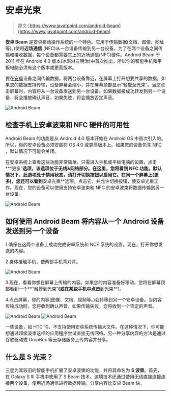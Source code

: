 # 安卓光束

> 原文:[https://www.javatpoint.com/android-beam](https://www.javatpoint.com/android-beam)

**安卓 Beam** 是安卓移动操作系统的一个特色。它用于传输数据(文档、图像、网址等)。)使用**近场通信** (NFC)从一台设备传输到另一台设备。为了在两个设备之间传输和接收数据，每个设备都需要其上的近场通信(NFC)硬件。Android Beam 于 2011 年在 Android 4.0 版本(冰淇淋三明治)中首次推出，所以你的智能手机和平板电脑必须有这个版本或更高版本。

要在[安卓](https://www.javatpoint.com/android-tutorial)设备之间传输数据，将两台设备靠近，在屏幕上打开想要共享的数据。如果您的数据支持传输，设备屏幕会缩小，并在屏幕顶部显示“轻敲至光束”。当您点击屏幕时，内容将从一台设备发送到另一台设备。如果数据被成功转发到另一个设备，将会播放确认声音，如果失败，将会播放否定声音。

![Android Beam](../Images/91eb9a6840698ca1bc52c82027129208.png)

## 检查手机上安卓波束和 NFC 硬件的可用性

Android Beam 的功能是从 Android 4.0 版本开始在 Android OS 中首次引入的。所以，你的安卓设备必须安装在 OS 4.0 或更高版本上。如果您的设备包含 [NFC](https://www.javatpoint.com/nfc-full-form) ，默认情况下可能会关闭。

在安卓系统上查看这些功能非常简单。只需进入手机或平板电脑的设置，点击**“更多”**选项，该选项位于无线&网络部分。在这里，您将看到 NFC 功能。默认情况下，此选项处于禁用状态，请打开切换按钮以启用它。在同一个屏幕上(更多)，您还可以看到**安卓光束**选项。点击它，并允许切换按钮，使安卓光束工作。现在，您的设备可以使用支持安卓波束和 NFC 的安卓波束将数据传输到另一台设备。

![Android Beam](../Images/ca85c5e8cb5692a50f570b7e3ac9e1c8.png)

## 如何使用 Android Beam 将内容从一个 Android 设备发送到另一个设备

1.确保在这两个设备上成功完成安卓系统和 NCF 系统的设置。现在，打开你想发送的内容。

2.身体接触手机，使两部手机背对背。

![Android Beam](../Images/d34d125241c6b2a3d65c2a1b803acfad.png)

3.现在，看看你想在屏幕上传输的内容。如果您的内容准备好移动，您将在屏幕顶部看到一个**“触摸到光束”**(或在某些手机中点击**到光束**)。

4.点击屏幕，你的内容(图像、文档、视频等。)会转移到另一个安卓设备。当内容传输成功时，您将收到确认声音，如果传输失败，您将收到一个否定的声音。

![Android Beam](../Images/92263846dddf814532120e23f05277b4.png)
![Android Beam](../Images/5be5a5c79f5e746715f74c3cd6426d1e.png)

一些设备，如 HTC 10，不支持使用安卓系统传输大文件。在这种情况下，你可能想通过超级波束这样的应用程序尝试直接无线网络。另一种分享内容的方法是通过谷歌驱动或 DropBox 等云存储服务上传内容并分享。

## 什么是 S 光束？

三星为其较旧的智能手机扩展了安卓波束的功能，并将其命名为 **S 波束**。首先，在 Galaxy S III 手机中使用了 S Beam 技术。这项技术还通过使用无线直接连接连接两个设备，使用近场通信进行数据传输。分享内容比安卓 Beam 快。

* * *